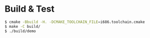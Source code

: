 # Build & Test

```sh
$ cmake -Bbuild -H. -DCMAKE_TOOLCHAIN_FILE=i686.toolchain.cmake
$ make -C build/
$ ./build/demo
```
